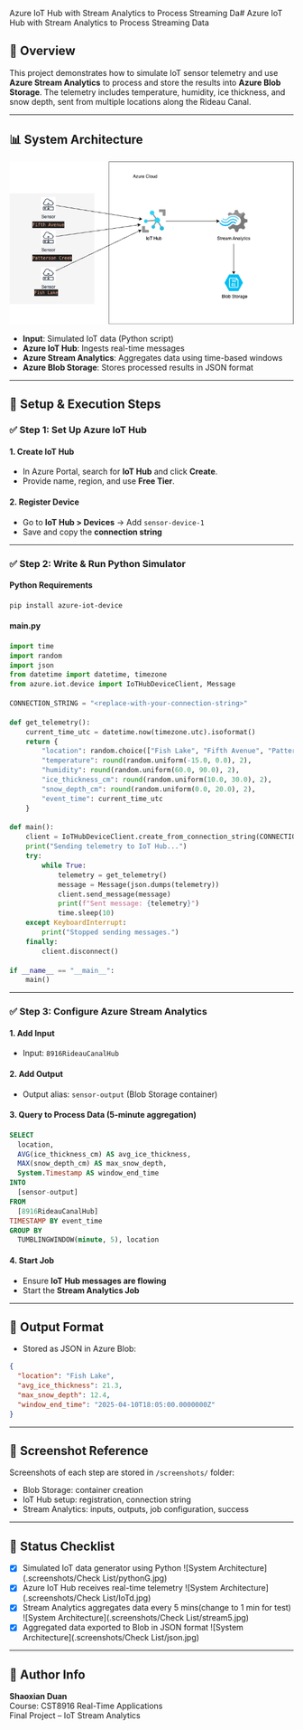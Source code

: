 Azure IoT Hub with Stream Analytics to Process Streaming Da# Azure IoT Hub with Stream Analytics to Process Streaming Data

## 📖 Overview
This project demonstrates how to simulate IoT sensor telemetry and use **Azure Stream Analytics** to process and store the results into **Azure Blob Storage**. The telemetry includes temperature, humidity, ice thickness, and snow depth, sent from multiple locations along the Rideau Canal.

---

## 📊 System Architecture
![System Architecture](./8916final.png)

- **Input**: Simulated IoT data (Python script)
- **Azure IoT Hub**: Ingests real-time messages
- **Azure Stream Analytics**: Aggregates data using time-based windows
- **Azure Blob Storage**: Stores processed results in JSON format

---

## 💪 Setup & Execution Steps

### ✅ Step 1: Set Up Azure IoT Hub

#### 1. Create IoT Hub
- In Azure Portal, search for **IoT Hub** and click **Create**.
- Provide name, region, and use **Free Tier**.

#### 2. Register Device
- Go to **IoT Hub > Devices** → Add `sensor-device-1`
- Save and copy the **connection string**

---

### ✅ Step 2: Write & Run Python Simulator

#### Python Requirements
```bash
pip install azure-iot-device
```

#### main.py
```python
import time
import random
import json
from datetime import datetime, timezone
from azure.iot.device import IoTHubDeviceClient, Message

CONNECTION_STRING = "<replace-with-your-connection-string>"

def get_telemetry():
    current_time_utc = datetime.now(timezone.utc).isoformat()
    return {
        "location": random.choice(["Fish Lake", "Fifth Avenue", "Patterson Creek"]),
        "temperature": round(random.uniform(-15.0, 0.0), 2),
        "humidity": round(random.uniform(60.0, 90.0), 2),
        "ice_thickness_cm": round(random.uniform(10.0, 30.0), 2),
        "snow_depth_cm": round(random.uniform(0.0, 20.0), 2),
        "event_time": current_time_utc
    }

def main():
    client = IoTHubDeviceClient.create_from_connection_string(CONNECTION_STRING)
    print("Sending telemetry to IoT Hub...")
    try:
        while True:
            telemetry = get_telemetry()
            message = Message(json.dumps(telemetry))
            client.send_message(message)
            print(f"Sent message: {telemetry}")
            time.sleep(10)
    except KeyboardInterrupt:
        print("Stopped sending messages.")
    finally:
        client.disconnect()

if __name__ == "__main__":
    main()
```

---

### ✅ Step 3: Configure Azure Stream Analytics

#### 1. Add Input
- Input: `8916RideauCanalHub`

#### 2. Add Output
- Output alias: `sensor-output` (Blob Storage container)

#### 3. Query to Process Data (5-minute aggregation)
```sql
SELECT
  location,
  AVG(ice_thickness_cm) AS avg_ice_thickness,
  MAX(snow_depth_cm) AS max_snow_depth,
  System.Timestamp AS window_end_time
INTO
  [sensor-output]
FROM
  [8916RideauCanalHub]
TIMESTAMP BY event_time
GROUP BY
  TUMBLINGWINDOW(minute, 5), location
```

#### 4. Start Job
- Ensure **IoT Hub messages are flowing**
- Start the **Stream Analytics Job**

---

## 📂 Output Format

- Stored as JSON in Azure Blob:
```json
{
  "location": "Fish Lake",
  "avg_ice_thickness": 21.3,
  "max_snow_depth": 12.4,
  "window_end_time": "2025-04-10T18:05:00.0000000Z"
}
```

---

## 📸 Screenshot Reference

Screenshots of each step are stored in `/screenshots/` folder:
- Blob Storage: container creation
- IoT Hub setup: registration, connection string
- Stream Analytics: inputs, outputs, job configuration, success

---

## 🚀 Status Checklist

- [x] Simulated IoT data generator using Python
![System Architecture](.screenshots/Check List/pythonG.jpg)
- [x] Azure IoT Hub receives real-time telemetry
![System Architecture](.screenshots/Check List/IoTd.jpg)
- [x] Stream Analytics aggregates data every 5 mins(change to 1 min for test)
![System Architecture](.screenshots/Check List/stream5.jpg)
- [x] Aggregated data exported to Blob in JSON format
![System Architecture](.screenshots/Check List/json.jpg)

---

## 👤 Author Info

**Shaoxian Duan**  
Course: CST8916 Real-Time Applications  
Final Project – IoT Stream Analytics

